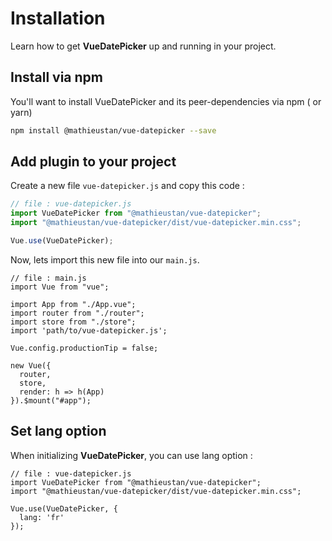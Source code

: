 # Installation
Learn how to get **VueDatePicker** up and running in your project.

## Install via npm

You'll want to install VueDatePicker and its peer-dependencies via npm ( or yarn)

```bash
npm install @mathieustan/vue-datepicker --save
```

## Add plugin to your project

Create a new file `vue-datepicker.js` and copy this code :

```javascript
// file : vue-datepicker.js
import VueDatePicker from "@mathieustan/vue-datepicker";
import "@mathieustan/vue-datepicker/dist/vue-datepicker.min.css";

Vue.use(VueDatePicker);
```

Now, lets import this new file into our `main.js`.

```javascript{7}
// file : main.js
import Vue from "vue";

import App from "./App.vue";
import router from "./router";
import store from "./store";
import 'path/to/vue-datepicker.js';

Vue.config.productionTip = false;

new Vue({
  router,
  store,
  render: h => h(App)
}).$mount("#app");
```

## Set lang option

When initializing **VueDatePicker**, you can use lang option :

```javascript{6}
// file : vue-datepicker.js
import VueDatePicker from "@mathieustan/vue-datepicker";
import "@mathieustan/vue-datepicker/dist/vue-datepicker.min.css";

Vue.use(VueDatePicker, {
  lang: 'fr'
});
```




